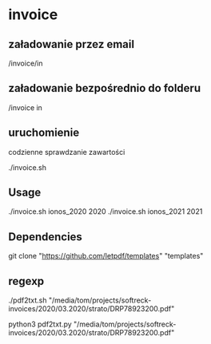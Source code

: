 # invoice

## załadowanie przez email
/invoice/in

## załadowanie bezpośrednio do folderu
/invoice in

## uruchomienie

codzienne sprawdzanie zawartości

./invoice.sh


## Usage

./invoice.sh ionos_2020 2020
./invoice.sh ionos_2021 2021

## Dependencies

git clone "https://github.com/letpdf/templates" "templates"

## regexp 

./pdf2txt.sh "/media/tom/projects/softreck-invoices/2020/03.2020/strato/DRP78923200.pdf"

python3 pdf2txt.py "/media/tom/projects/softreck-invoices/2020/03.2020/strato/DRP78923200.pdf"
